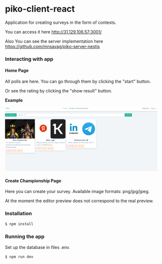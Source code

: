 # piko-client-react

Application for creating surveys in the form of contests.

You can access it here http://31.129.106.57:3001/

Also You can see the server implementation here https://github.com/mnsavag/piko-server-nestjs

### Interacting with app

#### Home Page

All polls are here. You can go through them by clicking the "start" button.

Or see the rating by clicking the "show result" button.

**Example**

![alt text](https://github.com/mnsavag/piko-client-react/blob/master/site-home-page.png?raw=true)

#### Create Championship Page

Here you can create your survey. Available image formats: png/jpg/jpeg.

At the moment the editor preview does not correspond to the real preview.
​
### Installation

```bash
$ npm install
```

### Running the app

Set up the database in files .env.

```bash
$ npm run dev
```
